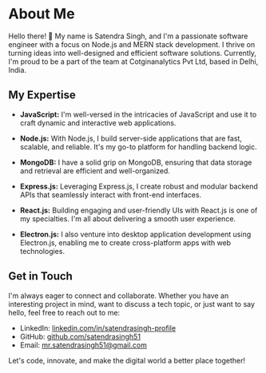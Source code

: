 # About Me

Hello there! 👋 My name is Satendra Singh, and I'm a passionate software engineer with a focus on Node.js and MERN stack development. I thrive on turning ideas into well-designed and efficient software solutions. Currently, I'm proud to be a part of the team at Cotginanalytics Pvt Ltd, based in Delhi, India.

## My Expertise

- **JavaScript:** I'm well-versed in the intricacies of JavaScript and use it to craft dynamic and interactive web applications.

- **Node.js:** With Node.js, I build server-side applications that are fast, scalable, and reliable. It's my go-to platform for handling backend logic.

- **MongoDB:** I have a solid grip on MongoDB, ensuring that data storage and retrieval are efficient and well-organized.

- **Express.js:** Leveraging Express.js, I create robust and modular backend APIs that seamlessly interact with front-end interfaces.

- **React.js:** Building engaging and user-friendly UIs with React.js is one of my specialties. I'm all about delivering a smooth user experience.

- **Electron.js:** I also venture into desktop application development using Electron.js, enabling me to create cross-platform apps with web technologies.

## Get in Touch

I'm always eager to connect and collaborate. Whether you have an interesting project in mind, want to discuss a tech topic, or just want to say hello, feel free to reach out to me:

- LinkedIn: [linkedin.com/in/satendrasingh-profile](https://in.linkedin.com/in/satendra-singh-saini-72a21919b)
- GitHub: [github.com/satendrasingh51](https://github.com/satendrasingh51)
- Email: mr.satendrasingh51@gmail.com

Let's code, innovate, and make the digital world a better place together!

